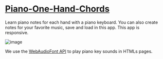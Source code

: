 # [Piano-One-Hand-Chords](https://gabriel18dx.github.io/Piano-One-Hand-Chords/)
Learn piano notes for each hand with a piano keyboard. You can also create notes for your favorite music, save and load in this app. This app is responsive.

![image](https://user-images.githubusercontent.com/29804266/172404288-96251c84-ca4d-4d85-a21a-c334eea56fc1.png)

We use the [WebAudioFont API](https://github.com/surikov/webaudiofont) to play piano key sounds in HTMLs pages.
